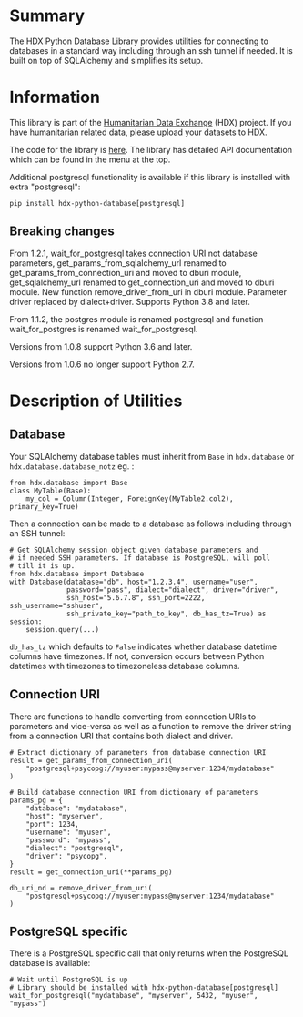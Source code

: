 # Summary

The HDX Python Database Library provides utilities for connecting to databases in a standard way including
through an ssh tunnel if needed. It is built on top of SQLAlchemy and simplifies its setup.

# Information

This library is part of the [Humanitarian Data Exchange](https://data.humdata.org/) (HDX) project. If you have 
humanitarian related data, please upload your datasets to HDX.

The code for the library is [here](https://github.com/OCHA-DAP/hdx-python-database).
The library has detailed API documentation which can be found in the menu at the top. 

Additional postgresql functionality is available if this library is installed with extra "postgresql":

    pip install hdx-python-database[postgresql]

## Breaking changes

From 1.2.1, wait_for_postgresql takes connection URI not database parameters, 
get_params_from_sqlalchemy_url renamed to get_params_from_connection_uri
and moved to dburi module, get_sqlalchemy_url renamed to get_connection_uri and 
moved to dburi module. New function remove_driver_from_uri in dburi module.
Parameter driver replaced by dialect+driver. Supports Python 3.8 and later.

From 1.1.2, the postgres module is renamed postgresql and function wait_for_postgres
is renamed wait_for_postgresql.

Versions from 1.0.8 support Python 3.6 and later.

Versions from 1.0.6 no longer support Python 2.7. 

# Description of Utilities

## Database

Your SQLAlchemy database tables must inherit from `Base` in
`hdx.database` or `hdx.database.database_notz` eg. :

    from hdx.database import Base
    class MyTable(Base):
        my_col = Column(Integer, ForeignKey(MyTable2.col2), primary_key=True)

Then a connection can be made to a database as follows including through an SSH
tunnel:

    # Get SQLAlchemy session object given database parameters and
    # if needed SSH parameters. If database is PostgreSQL, will poll
    # till it is up.
    from hdx.database import Database
    with Database(database="db", host="1.2.3.4", username="user", 
                  password="pass", dialect="dialect", driver="driver", 
                  ssh_host="5.6.7.8", ssh_port=2222, ssh_username="sshuser", 
                  ssh_private_key="path_to_key", db_has_tz=True) as session:
        session.query(...)

`db_has_tz` which defaults to `False` indicates whether database datetime 
columns have timezones. If not, conversion occurs between Python datetimes
with timezones to timezoneless database columns.   

## Connection URI

There are functions to handle converting from connection URIs to parameters and
vice-versa as well as a function to remove the driver string from a connection 
URI that contains both dialect and driver.

    # Extract dictionary of parameters from database connection URI
    result = get_params_from_connection_uri(
        "postgresql+psycopg://myuser:mypass@myserver:1234/mydatabase"
    )

    # Build database connection URI from dictionary of parameters
    params_pg = {
        "database": "mydatabase",
        "host": "myserver",
        "port": 1234,
        "username": "myuser",
        "password": "mypass",
        "dialect": "postgresql",
        "driver": "psycopg",
    }
    result = get_connection_uri(**params_pg)

    db_uri_nd = remove_driver_from_uri(
        "postgresql+psycopg://myuser:mypass@myserver:1234/mydatabase"
    )

## PostgreSQL specific

There is a PostgreSQL specific call that only returns when the PostgreSQL database
is available:

    # Wait until PostgreSQL is up
    # Library should be installed with hdx-python-database[postgresql]
    wait_for_postgresql("mydatabase", "myserver", 5432, "myuser", "mypass")

